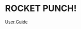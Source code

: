 # ROCKET PUNCH!

[User Guide](https://www.notion.so/ssen/Rocket-Punch-7db34cad1cb444bb945f1a4b9bc3cc8a)